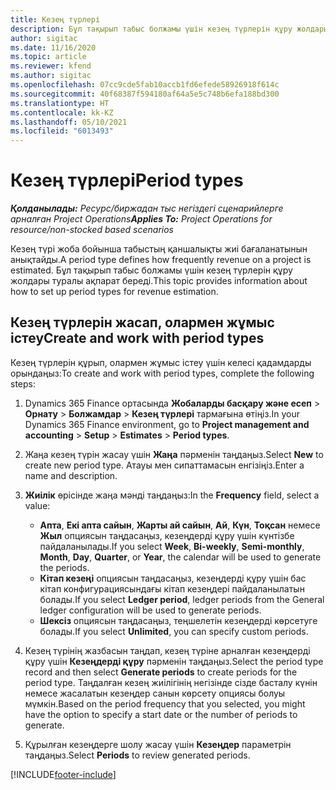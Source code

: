 ```yaml
---
title: Кезең түрлері
description: Бұл тақырып табыс болжамы үшін кезең түрлерін құру жолдары туралы ақпарат береді.
author: sigitac
ms.date: 11/16/2020
ms.topic: article
ms.reviewer: kfend
ms.author: sigitac
ms.openlocfilehash: 07cc9cde5fab10accb1fd6efede58926918f614c
ms.sourcegitcommit: 40f68387f594180af64a5e5c748b6efa188bd300
ms.translationtype: HT
ms.contentlocale: kk-KZ
ms.lasthandoff: 05/10/2021
ms.locfileid: "6013493"
---
```

# <a name="period-types"></a><span data-ttu-id="e32af-103">Кезең түрлері</span><span class="sxs-lookup"><span data-stu-id="e32af-103">Period types</span></span>

<span data-ttu-id="e32af-104">_**Қолданылады:** Ресурс/биржадан тыс негіздегі сценарийлерге арналған Project Operations_</span><span class="sxs-lookup"><span data-stu-id="e32af-104">_**Applies To:** Project Operations for resource/non-stocked based scenarios_</span></span>

<span data-ttu-id="e32af-105">Кезең түрі жоба бойынша табыстың қаншалықты жиі бағаланатынын анықтайды.</span><span class="sxs-lookup"><span data-stu-id="e32af-105">A period type defines how frequently revenue on a project is estimated.</span></span> <span data-ttu-id="e32af-106">Бұл тақырып табыс болжамы үшін кезең түрлерін құру жолдары туралы ақпарат береді.</span><span class="sxs-lookup"><span data-stu-id="e32af-106">This topic provides information about how to set up period types for revenue estimation.</span></span> 

## <a name="create-and-work-with-period-types"></a><span data-ttu-id="e32af-107">Кезең түрлерін жасап, олармен жұмыс істеу</span><span class="sxs-lookup"><span data-stu-id="e32af-107">Create and work with period types</span></span>
<span data-ttu-id="e32af-108">Кезең түрлерін құрып, олармен жұмыс істеу үшін келесі қадамдарды орындаңыз:</span><span class="sxs-lookup"><span data-stu-id="e32af-108">To create and work with period types, complete the following steps:</span></span>

1. <span data-ttu-id="e32af-109">Dynamics 365 Finance ортасында **Жобаларды басқару және есеп** > **Орнату** > **Болжамдар** > **Кезең түрлері** тармағына өтіңіз.</span><span class="sxs-lookup"><span data-stu-id="e32af-109">In your Dynamics 365 Finance environment, go to **Project management and accounting** > **Setup** > **Estimates** > **Period types**.</span></span>
2. <span data-ttu-id="e32af-110">Жаңа кезең түрін жасау үшін **Жаңа** пәрменін таңдаңыз.</span><span class="sxs-lookup"><span data-stu-id="e32af-110">Select **New** to create new period type.</span></span> <span data-ttu-id="e32af-111">Атауы мен сипаттамасын енгізіңіз.</span><span class="sxs-lookup"><span data-stu-id="e32af-111">Enter a name and description.</span></span>
3. <span data-ttu-id="e32af-112">**Жиілік** өрісінде жаңа мәнді таңдаңыз:</span><span class="sxs-lookup"><span data-stu-id="e32af-112">In the **Frequency** field, select a value:</span></span>

    - <span data-ttu-id="e32af-113">**Апта**, **Екі апта сайын**, **Жарты ай сайын**, **Ай**, **Күн**, **Тоқсан** немесе **Жыл** опциясын таңдасаңыз, кезеңдерді құру үшін күнтізбе пайдаланылады.</span><span class="sxs-lookup"><span data-stu-id="e32af-113">If you select **Week**, **Bi-weekly**, **Semi-monthly**, **Month**, **Day**, **Quarter**, or **Year**, the calendar will be used to generate the periods.</span></span> 
    - <span data-ttu-id="e32af-114">**Кітап кезеңі** опциясын таңдасаңыз, кезеңдерді құру үшін бас кітап конфигурациясындағы кітап кезеңдері пайдаланылатын болады.</span><span class="sxs-lookup"><span data-stu-id="e32af-114">If you select **Ledger period**, ledger periods from the General ledger configuration will be used to generate periods.</span></span>
    - <span data-ttu-id="e32af-115">**Шексіз** опциясын таңдасаңыз, теңшелетін кезеңдерді көрсетуге болады.</span><span class="sxs-lookup"><span data-stu-id="e32af-115">If you select **Unlimited**, you can specify custom periods.</span></span>
4. <span data-ttu-id="e32af-116">Кезең түрінің жазбасын таңдап, кезең түріне арналған кезеңдерді құру үшін **Кезеңдерді құру** пәрменін таңдаңыз.</span><span class="sxs-lookup"><span data-stu-id="e32af-116">Select the period type record and then select **Generate periods** to create periods for the period type.</span></span> <span data-ttu-id="e32af-117">Таңдалған кезең жиілігінің негізінде сізде басталу күнін немесе жасалатын кезеңдер санын көрсету опциясы болуы мүмкін.</span><span class="sxs-lookup"><span data-stu-id="e32af-117">Based on the period frequency that you selected, you might have the option to specify a start date or the number of periods to generate.</span></span>
5. <span data-ttu-id="e32af-118">Құрылған кезеңдерге шолу жасау үшін **Кезеңдер** параметрін таңдаңыз.</span><span class="sxs-lookup"><span data-stu-id="e32af-118">Select **Periods** to review generated periods.</span></span>



[!INCLUDE[footer-include](../includes/footer-banner.md)]